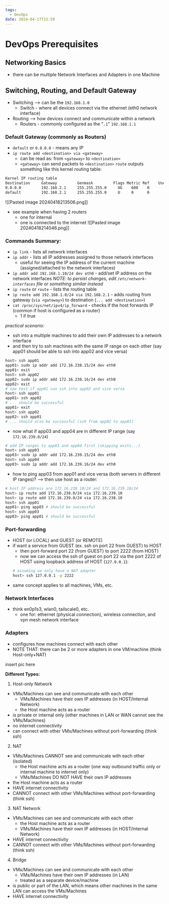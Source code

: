 ```yaml
---
tags:
  - DevOps
date: 2024-04-17T22:59
---
```

<!-- 2024-04-17-2259 (April 17, 2024 10:59:14 PM) -->

# DevOps Prerequisites

## Networking Basics
- there can be multiple Network Interfaces and Adapters in one Machine

## Switching, Routing, and Default Gateway

- Switching --> can be the `192.168.1.0`
  - Switch - where all devices connect via the ethernet (eth0 network interface)
- Routing --> how devices connect and communicate within a network
  - Routers - commonly configured as the "`.1`" `192.168.1.1`

### Default Gateway (commonly as Routers)
- `default` or `0.0.0.0` - means any IP
- `ip route add <destination> via <gateway>`
	- can be read as: from `<gateway>` to `<destination>`
	- `<gateway>` can send packets to `<destination>`
`route` outputs something like this kernel routing table:
```bash
Kernel IP routing table
Destination     Gateway         Genmask         Flags Metric Ref    Use Iface
0.0.0.0         192.168.2.1     255.255.255.0     UG    600    0        0 wlan0
default         192.168.2.1     255.255.255.0     U     0      0        0 eth0
```
![[Pasted image 20240418213506.png]]
- see example when having 2 routers
	- one for internal
	- one is connected to the internet
![[Pasted image 20240418214046.png]]


### **Commands Summary:**
- `ip link` - lists all network interfaces
- `ip addr` - lists all IP addresses assigned to those network interfaces
  - useful for seeing the IP address of the current machine (assigned/attached to the network interfaces)
- `ip addr add 192.168.1.10/24 dev eth0` - add/set IP address on the network interfaces
*NOTE: to persist changes, edit `/etc/network-interfaces` file or something similar instead*
- `ip route` or `route` - lists the routing table
- `ip route add 192.168.1.0/24 via 192.168.2.1` - adds routing from gateway (`via <gateway>`) to destination (`... add <destination>`)
- `cat /proc/sys/net/ipv4/ip_forward` - checks if the host forwards IP (common if host is configured as a router)
  - 1 if true

*practical scenario:*
- ssh into a multiple machines to add their own IP addresses to a network interface
- and then try to ssh machines with the same IP range on each other (say app01 should be able to ssh into app02 and vice versa)
```bash
host> ssh app01
app01> sudo ip addr add 172.16.238.15/24 dev eth0
app01> exit
host> ssh app02
app02> sudo ip addr add 172.16.238.16/24 dev eth0
app02> exit
# now test if app01 can ssh into app02 and vice versa
host> ssh app01
app01> ssh app02
# ... should be successful
app01> exit
host> ssh app02
app02> ssh app01
# ... should also be successful (ssh from app02 to app01)
```
- now what if app03 and app04 are in different IP range (say `172.16.239.0/24`)
```bash
# add IP ranges to app03 and app04 first (skipping exits...)
host> ssh app03
app03> sudo ip addr add 172.16.239.15/24 dev eth0
host> ssh app04
app03> sudo ip addr add 172.16.239.16/24 dev eth0
```
- how to ping app03 from app01 and vice versa (both servers in different IP ranges)?
--> then use host as a router:
```bash
# host IP address are 172.16.238.10/24 and 172.16.239.10/24
host> ip route add 172.16.238.0/24 via 172.16.239.10
host> ip route add 172.16.239.0/24 via 172.16.238.10
host> ssh app01
app01> ping app03 # should be successful
host> ssh app03
app03> ping app01 # should be successful
```

### Port-forwarding
- HOST (or LOCAL) and GUEST (or REMOTE)
- if want a service from GUEST (ex. ssh on port 22 from GUEST) to HOST
  - then port-forward port 22 (from GUEST) to port 2222 (from HOST)
  - now we can access the ssh of guest on port 22 via the port 2222 of HOST using loopback address of HOST (`127.0.0.1`):
  ```bash
  # assuming we only have a NAT adapter
  host> ssh 127.0.0.1 -p 2222
  ```
- same concept applies to all machines, VMs, etc.

### Network Interfaces
- think en0p1s3, wlan0, tailscale0, etc.
  - one for: ethernet (physical connection), wireless connection, and vpn mesh network interface 

### Adapters
- configures how machines connect with each other
- NOTE THAT: there can be 2 or more adapters in one VM/machine (think Host-only+NAT)

insert pic here

**Different Types:**
1. Host-only Network 
- VMs/Machines can see and communicate with each other
  - VMs/Machines have their own IP addresses (in HOST/Internal Network)
  - the Host machine acts as a router
- is private or internal only (other machines in LAN or WAN cannot see the VMs/Machines)
- no internet connectivity
- can connect with other VMs/Machines without port-forwarding (think ssh)

2. NAT
- VMs/Machines CANNOT see and communicate with each other (isolated)
  - the Host machine acts as a router (one way outbound traffic only or internal machine to internet only)
  - VMs/Machines DO NOT HAVE their own IP addresses
- the Host machine acts as a router
- HAVE internet connectivity
- CANNOT connect with other VMs/Machines without port-forwarding (think ssh)

3. NAT Network
- VMs/Machines can see and communicate with each other
  - the Host machine acts as a router
  - VMs/Machines have their own IP addresses (in HOST/Internal Network)
- HAVE internet connectivity
- CANNOT connect with other VMs/Machines without port-forwarding (think ssh)

4. Bridge
- VMs/Machines can see and communicate with each other
  - VMs/Machines have their own IP addresses (in LAN)
  - treated as a separate device/machine
- is public or part of the LAN, which means other machines in the same LAN can access the VMs/Machines
- HAVE internet connectivity


